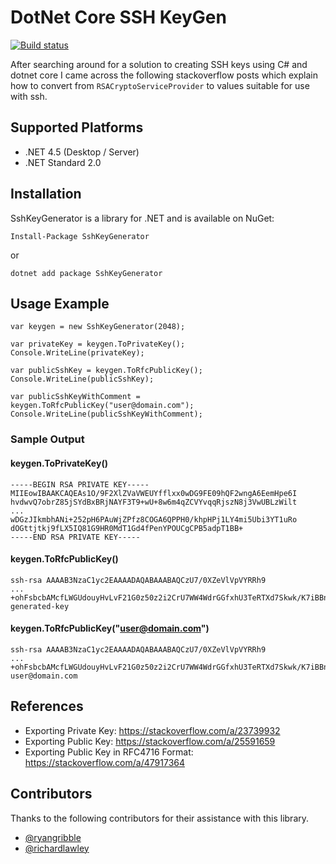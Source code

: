 # DotNet Core SSH KeyGen

[![Build status](https://ci.appveyor.com/api/projects/status/b0jfpp2jvslo3mj8?svg=true)](https://ci.appveyor.com/project/ShawInnes/sshkeygenerator)

After searching around for a solution to creating SSH keys using C# and dotnet core I came across the following stackoverflow posts which explain how to convert from `RSACryptoServiceProvider` to values suitable for use with ssh.

## Supported Platforms

- .NET 4.5 (Desktop / Server)
- .NET Standard 2.0

## Installation

SshKeyGenerator is a library for .NET and is available on NuGet:

```
Install-Package SshKeyGenerator
```

or

```
dotnet add package SshKeyGenerator
```

## Usage Example

```
var keygen = new SshKeyGenerator(2048);

var privateKey = keygen.ToPrivateKey();
Console.WriteLine(privateKey);

var publicSshKey = keygen.ToRfcPublicKey();
Console.WriteLine(publicSshKey);

var publicSshKeyWithComment = keygen.ToRfcPublicKey("user@domain.com");
Console.WriteLine(publicSshKeyWithComment);
```

### Sample Output

#### keygen.ToPrivateKey()

```
-----BEGIN RSA PRIVATE KEY-----
MIIEowIBAAKCAQEAs1O/9F2XlZVaVWEUYfflxx0wDG9FE09hQF2wngA6EemHpe6I
hvdwvQ7obrZ85jSYdBxBRjNAYF3T9+wU+8w6m4qZCVYvqqRjszN8j3VwUBLzWilt
...
wDGzJIkmbhANi+252pH6PAuWjZPfz8COGA6QPPH0/khpHPj1LY4mi5Ubi3YT1uRo
dOGttjtkj9fLX5IQ81G9HR0MdT1Gd4fPenYPOUCgCPB5adpT1BB+
-----END RSA PRIVATE KEY-----
```

#### keygen.ToRfcPublicKey()

```
ssh-rsa AAAAB3NzaC1yc2EAAAADAQABAAABAQCzU7/0XZeVlVpVYRRh9
...
+ohFsbcbAMcfLWGUdouyHvLvF21G0z50z2i2CrU7WW4WdrGGfxhU3TeRTXd7Skwk/K7iBBn3oc/xct generated-key
```

#### keygen.ToRfcPublicKey("user@domain.com")

```
ssh-rsa AAAAB3NzaC1yc2EAAAADAQABAAABAQCzU7/0XZeVlVpVYRRh9
...
+ohFsbcbAMcfLWGUdouyHvLvF21G0z50z2i2CrU7WW4WdrGGfxhU3TeRTXd7Skwk/K7iBBn3oc/xct user@domain.com
```

## References

- Exporting Private Key: https://stackoverflow.com/a/23739932
- Exporting Public Key: https://stackoverflow.com/a/25591659
- Exporting Public Key in RFC4716 Format: https://stackoverflow.com/a/47917364

## Contributors

Thanks to the following contributors for their assistance with this library.

- [@ryangribble](https://github.com/ryangribble)
- [@richardlawley](https://github.com/richardlawley)
